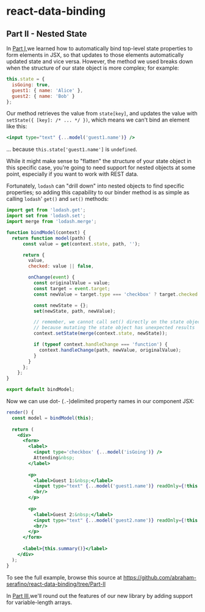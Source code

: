 # react-data-binding

## Part II - Nested State
In [Part I,](https://github.com/abraham-serafino/react-data-binding/tree/Part-I)we learned
how to automatically bind top-level state properties to form elements in JSX, so that
updates to those elements automatically updated state and vice versa. However, the method
we used breaks down when the structure of our state object is more complex; for example:

```js
this.state = {
  isGoing: true,
  guest1: { name: 'Alice' },
  guest2: { name: 'Bob' }
};
```

Our method retrieves the value from `state[key]`, and updates the value with
`setState({ [key]: /* ... */ })`, which means we can't bind an element like this:

```jsx harmony
<input type="text" {...model('guest1.name')} />
```

... because `this.state['guest1.name']` is `undefined`.

While it might make sense to "flatten" the structure of your state object in this
specific case, you're going to need support for nested objects at some point, especially
if you want to work with REST data.

Fortunately, `lodash` can "drill down" into nested objects to find specific properties;
so adding this capability to our binder method is as simple as calling `lodash`' `get()`
and `set()` methods:

```js
import get from 'lodash.get';
import set from 'lodash.set';
import merge from 'lodash.merge';

function bindModel(context) {
  return function model(path) {
      const value = get(context.state, path, '');

      return {
        value,
        checked: value || false,

        onChange(event) {
          const originalValue = value;
          const target = event.target;
          const newValue = target.type === 'checkbox' ? target.checked : target.value;

          const newState = {};
          set(newState, path, newValue);

          // remember, we cannot call set() directly on the state object,
          // because mutating the state object has unexpected results
          context.setState(merge(context.state, newState));

          if (typeof context.handleChange === 'function') {
            context.handleChange(path, newValue, originalValue);
          }
        }
      };
    };
}

export default bindModel;
```

Now we can use dot- (`.`-)delimited property names in our component JSX:
 
```jsx harmony
render() {
  const model = bindModel(this);
    
  return (
    <div>
      <form>
        <label>
          <input type='checkbox' {...model('isGoing')} />
          Attending&nbsp;
        </label>
    
        <p>
          <label>Guest 1:&nbsp;</label>
          <input type="text" {...model('guest1.name')} readOnly={!this.state.isGoing} />
          <br/>
        </p>
    
        <p>
          <label>Guest 2:&nbsp;</label>
          <input type="text" {...model('guest2.name')} readOnly={!this.state.isGoing} />
          <br/>
        </p>
      </form>
    
      <label>{this.summary()}</label>
    </div>
  );
}
```

To see the full example, browse this source at
https://github.com/abraham-serafino/react-data-binding/tree/Part-II

In [Part III,](https://github.com/abraham-serafino/react-data-binding/tree/Part-III)we'll
round out the features of our new library by adding support for variable-length arrays.
